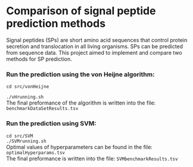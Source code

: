 # Comparison of signal peptide prediction methods
Signal peptides (SPs) are short amino acid sequences that control protein secretion and translocation in all living organisms. SPs can be predicted from sequence data. This project aimed to implement and compare two methods for SP prediction.

### Run the prediction using the von Heijne algorithm:  
<code>cd src/vonHeijne  
./vHrunning.sh</code>  
The final preformance of the algorithm is written into the file: <code>benchmarkDataSetResults.tsv</code>

### Run the prediction using SVM:
`cd src/SVM`  
`./SVMrunning.sh`  
Optimal values of hyperparameters can be found in the file: `optimalHyperparams.tsv`  
The final preformance is written into the file: `SVMbenchmarkResults.tsv`

